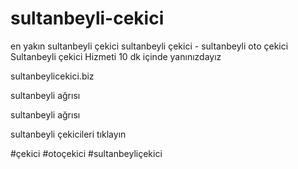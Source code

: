 # sultanbeyli-cekici
en yakın sultanbeyli çekici
sultanbeyli çekici - sultanbeyli oto çekici
Sultanbeyli çekici Hizmeti 10 dk içinde yanınızdayız

sultanbeylicekici.biz

sultanbeyli ağrısı

sultanbeyli ağrısı

sultanbeyli çekicileri tıklayın

#çekici #otoçekici #sultanbeyliçekici
